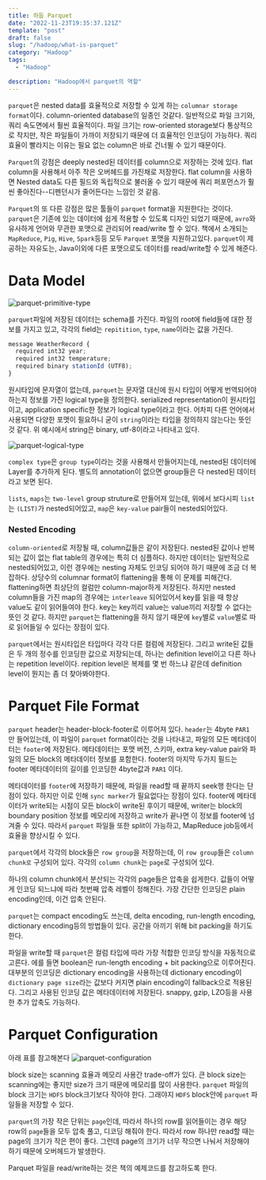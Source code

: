 ```yaml
---
title: 하둡 Parquet
date: "2022-11-23T19:35:37.121Z"
template: "post"
draft: false
slug: "/hadoop/what-is-parquet"
category: "Hadoop"
tags:
  - "Hadoop"

description: "Hadoop에서 parquet의 역할"
---
```


`parquet`은 nested data를 효율적으로 저장할 수 있게 하는 `columnar storage format`이다. column-oriented database의 일종인 것같다. 일반적으로 파일 크기와, 쿼리 속도면에서 훨씬 효율적이다. 파일 크기는 row-oriented storage보다 통상적으로 작지만, 작은 파일들이 가까이 저장되기 때문에 더 효율적인 인코딩이 가능하다. 쿼리 효율이 빨라지는 이유는 필요 없는 column은 바로 건너뛸 수 있기 때문이다.

`Parquet`의 강점은 deeply nested된 데이터를 column으로 저장하는 것에 있다. flat column을 사용해서 아주 작은 오버헤드를 가진채로 저장한다. flat column을 사용하면 Nested data도 다른 필드와 독립적으로 불러올 수 있기 때문에 쿼리 퍼포먼스가 훨씬 좋아진다--디펜던시가 줄어든다는 느낌인 것 같음.

`Parquet`의 또 다른 강점은 많은 툴들이 `parquet` format을 지원한다는 것이다. `parquet`은 기존에 있는 데이터에 쉽게 적용할 수 있도록 디자인 되었기 때문에, `avro`와 유사하게 언어와 무관한 포맷으로 관리되어 read/write 할 수 있다. 책에서 소개되는 `MapReduce`, `Pig`, `Hive`, `Spark`등등 모두 `Parquet` 포맷을 지원하고있다. `parquet`이 제공하는 자유도는, Java이외에 다른 포맷으로도 데이터를 read/write할 수 있게 해준다.

# Data Model

![parquet-primitive-type](https://i.imgur.com/nQi0D3u.png)

`parquet`파일에 저장된 데이터는 schema를 가진다. 파일의 root에 field들에 대한 정보를 가지고 있고, 각각의 field는 `repitition`, `type`, `name`이라는 값을 가진다.

```javascript
message WeatherRecord {
  required int32 year;
  required int32 temperature;
  required binary stationId (UTF8);
}
```

원시타입에 문자열이 없는데, `parquet`는 문자열 대신에 원시 타입이 어떻게 번역되어야 하는지 정보를 가진 logical type을 정의한다. serialized representation이 원시타입이고, application specific한 정보가 logical type이라고 한다. 어차피 다른 언어에서 사용되면 다양한 포맷이 필요하니 굳이 `string`이라는 타입을 정의하지 않는다는 뜻인 것 같다. 위 예시에서 string은 binary, utf-8이라고 나타내고 있다.

![parquet-logical-type](https://i.imgur.com/60ZJU2I.png)

`complex type`은 `group type`이라는 것을 사용해서 만들어지는데, nested된 데이터에 Layer를 추가하게 된다. 별도의 annotation이 없으면 group들은 다 nested된 데이터라고 보면 된다.

`lists`, `maps`는 `two-level` group struture로 만들어져 있는데, 위에서 보다시피 `list`는 `(LIST)`가 nested되어있고, `map`은 `key-value` pair들이 nested되어있다.

### Nested Encoding

`column-oriented`로 저장될 때, column값들은 같이 저장된다. nested된 값이나 반복되는 값이 없는 flat table의 경우에는 특히 더 심플하다. 하지만 데이터는 일반적으로 nested되어있고, 이런 경우에는 nesting 자체도 인코딩 되어야 하기 때문에 조금 더 복잡하다. 상당수의 columnar format이 flattening을 통해 이 문제를 피해간다. flattening하면 최상단의 컬럼만 column-major하게 저장된다. 하지만 nested column들을 가진 map의 경우에는 `interleave` 되어있어서 key를 읽을 때 항상 value도 같이 읽어들여야 한다. key는 key끼리 value는 value끼리 저장할 수 없다는 뜻인 것 같다. 하지만 `parquet`는 flattening을 하지 않기 때문에 `key`별로 `value`별로 따로 읽어들일 수 있다는 장점이 있다.

`parquet`에서는 원시타입은 타입마다 각각 다른 컬럼에 저장된다. 그리고 write된 값들은 두 개의 정수를 인코딩한 값으로 저장되는데, 하나는 definition level이고 다른 하나는 repetition level이다. repition level은 복제를 몇 번 하느냐 같은데 definition level이 뭔지는 좀 더 찾아봐야한다.

# Parquet File Format

`parquet` header는 header-block-footer로 이루어져 있다.
`header`는 4byte `PAR1` 만 들어있는데, 이 파일이 `parquet` format이라는 것을 나타내고, 파일의 모든 메타데이터는 `footer`에 저장된다. 메타데이터는 포맷 버전, 스키마, extra key-value pair와 파일의 모든 block의 메타데이터 정보를 포함한다. footer의 마지막 두가지 필드는 footer 메타데이터의 길이를 인코딩한 4byte값과 `PAR1` 이다.

메타데이터를 `footer`에 저장하기 때문에, 파일을 read할 때 끝까지 seek행 한다는 단점이 있다. 하지만 이로 인해 `sync marker`가 필요없다는 장점이 있다. footer에 메타데이터가 write되는 시점이 모든 block이 write된 후이기 때문에, writer는 block의 boundary position 정보를 메모리에 저장하고 write가 끝나면 이 정보를 footer에 넘겨줄 수 있다. 따라서 `parquet` 파일들 또한 split이 가능하고, MapReduce job등에서 효율을 향상시킬 수 있다.

`parquet`에서 각각의 block들은 `row group`을 저장하는데, 이 `row group`들은 `column chunk로` 구성되어 있다. 각각의 `column chunk`는 `page`로 구성되어 있다.

하나의 column chunk에서 분산되는 각각의 page들은 압축을 쉽게한다. 값들이 어떻게 인코딩 되느냐에 따라 첫번째 압축 레벨이 정해진다. 가장 간단한 인코딩은 plain encoding인데, 이건 압축 안된다.

`parquet`는 compact encoding도 쓰는데, delta encoding, run-length encoding, dictionary encoding등의 방법들이 있다. 공간을 아끼기 위해 bit packing을 하기도 한다.

파일을 write할 때 `parquet`은 컬럼 타입에 따라 가장 적합한 인코딩 방식을 자동적으로 고른다. 에를 들면 boolean은 run-length encoding + bit packing으로 이루어진다. 대부분의 인코딩은 dictionary encoding을 사용하는데 dictionary encoding이 `dictionary page size`라는 값보다 커지면 plain encoding이 fallback으로 적용된다. 그리고 사용된 인코딩 값은 메타데이터에 저장된다.
snappy, gzip, LZO등을 사용한 추가 압축도 가능하다.

# Parquet Configuration

아래 표를 참고해본다
![parquet-configuration](https://i.imgur.com/ddLfGBD.png)

block size는 scanning 효율과 메모리 사용간 trade-off가 있다. 큰 block size는 scanning에는 좋지만 size가 크기 때문에 메모리를 많이 사용한다. `parquet` 파일의 block 크기는 `HDFS` block크기보다 작아야 한다. 그래야지 `HDFS` block안에 `parquet` 파일들을 저장할 수 있다.

`parquet`의 가장 작은 단위는 `page`인데, 따라서 하나의 row를 읽어들이는 경우 해당 row의 `page`들을 모두 압축 풀고, 디코딩 해줘야 한다. 따라서 row 하나만 read할 때는 page의 크기가 작은 편이 좋다. 그런데 page의 크기가 너무 작으면 나눠서 저장해야 하기 때문에 오버헤드가 발생한다.

Parquet 파일을 read/write하는 것은 책의 예제코드를 참고하도록 한다.
